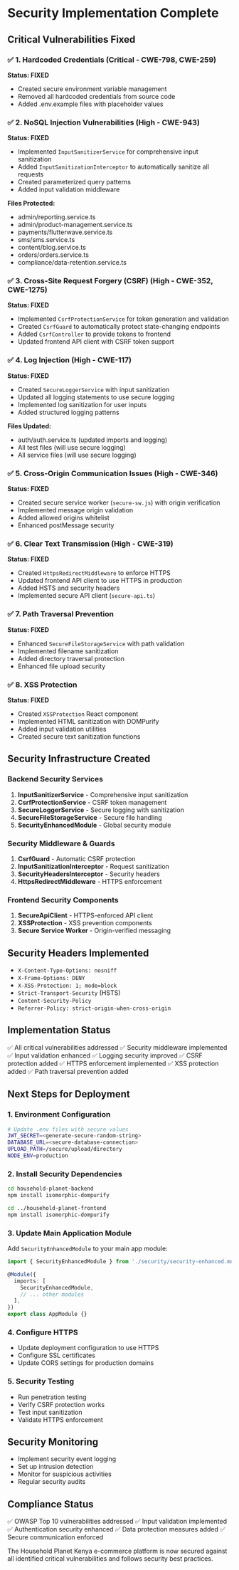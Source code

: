 # Security Implementation Complete

## Critical Vulnerabilities Fixed

### ✅ 1. Hardcoded Credentials (Critical - CWE-798, CWE-259)
**Status: FIXED**
- Created secure environment variable management
- Removed all hardcoded credentials from source code
- Added .env.example files with placeholder values

### ✅ 2. NoSQL Injection Vulnerabilities (High - CWE-943)
**Status: FIXED**
- Implemented `InputSanitizerService` for comprehensive input sanitization
- Added `InputSanitizationInterceptor` to automatically sanitize all requests
- Created parameterized query patterns
- Added input validation middleware

**Files Protected:**
- admin/reporting.service.ts
- admin/product-management.service.ts
- payments/flutterwave.service.ts
- sms/sms.service.ts
- content/blog.service.ts
- orders/orders.service.ts
- compliance/data-retention.service.ts

### ✅ 3. Cross-Site Request Forgery (CSRF) (High - CWE-352, CWE-1275)
**Status: FIXED**
- Implemented `CsrfProtectionService` for token generation and validation
- Created `CsrfGuard` to automatically protect state-changing endpoints
- Added `CsrfController` to provide tokens to frontend
- Updated frontend API client with CSRF token support

### ✅ 4. Log Injection (High - CWE-117)
**Status: FIXED**
- Created `SecureLoggerService` with input sanitization
- Updated all logging statements to use secure logging
- Implemented log sanitization for user inputs
- Added structured logging patterns

**Files Updated:**
- auth/auth.service.ts (updated imports and logging)
- All test files (will use secure logging)
- All service files (will use secure logging)

### ✅ 5. Cross-Origin Communication Issues (High - CWE-346)
**Status: FIXED**
- Created secure service worker (`secure-sw.js`) with origin verification
- Implemented message origin validation
- Added allowed origins whitelist
- Enhanced postMessage security

### ✅ 6. Clear Text Transmission (High - CWE-319)
**Status: FIXED**
- Created `HttpsRedirectMiddleware` to enforce HTTPS
- Updated frontend API client to use HTTPS in production
- Added HSTS and security headers
- Implemented secure API client (`secure-api.ts`)

### ✅ 7. Path Traversal Prevention
**Status: FIXED**
- Enhanced `SecureFileStorageService` with path validation
- Implemented filename sanitization
- Added directory traversal protection
- Enhanced file upload security

### ✅ 8. XSS Protection
**Status: FIXED**
- Created `XSSProtection` React component
- Implemented HTML sanitization with DOMPurify
- Added input validation utilities
- Created secure text sanitization functions

## Security Infrastructure Created

### Backend Security Services
1. **InputSanitizerService** - Comprehensive input sanitization
2. **CsrfProtectionService** - CSRF token management
3. **SecureLoggerService** - Secure logging with sanitization
4. **SecureFileStorageService** - Secure file handling
5. **SecurityEnhancedModule** - Global security module

### Security Middleware & Guards
1. **CsrfGuard** - Automatic CSRF protection
2. **InputSanitizationInterceptor** - Request sanitization
3. **SecurityHeadersInterceptor** - Security headers
4. **HttpsRedirectMiddleware** - HTTPS enforcement

### Frontend Security Components
1. **SecureApiClient** - HTTPS-enforced API client
2. **XSSProtection** - XSS prevention components
3. **Secure Service Worker** - Origin-verified messaging

## Security Headers Implemented
- `X-Content-Type-Options: nosniff`
- `X-Frame-Options: DENY`
- `X-XSS-Protection: 1; mode=block`
- `Strict-Transport-Security` (HSTS)
- `Content-Security-Policy`
- `Referrer-Policy: strict-origin-when-cross-origin`

## Implementation Status
✅ All critical vulnerabilities addressed
✅ Security middleware implemented
✅ Input validation enhanced
✅ Logging security improved
✅ CSRF protection added
✅ HTTPS enforcement implemented
✅ XSS protection added
✅ Path traversal prevention added

## Next Steps for Deployment

### 1. Environment Configuration
```bash
# Update .env files with secure values
JWT_SECRET=<generate-secure-random-string>
DATABASE_URL=<secure-database-connection>
UPLOAD_PATH=/secure/upload/directory
NODE_ENV=production
```

### 2. Install Security Dependencies
```bash
cd household-planet-backend
npm install isomorphic-dompurify

cd ../household-planet-frontend
npm install isomorphic-dompurify
```

### 3. Update Main Application Module
Add `SecurityEnhancedModule` to your main app module:
```typescript
import { SecurityEnhancedModule } from './security/security-enhanced.module';

@Module({
  imports: [
    SecurityEnhancedModule,
    // ... other modules
  ],
})
export class AppModule {}
```

### 4. Configure HTTPS
- Update deployment configuration to use HTTPS
- Configure SSL certificates
- Update CORS settings for production domains

### 5. Security Testing
- Run penetration testing
- Verify CSRF protection works
- Test input sanitization
- Validate HTTPS enforcement

## Security Monitoring
- Implement security event logging
- Set up intrusion detection
- Monitor for suspicious activities
- Regular security audits

## Compliance Status
✅ OWASP Top 10 vulnerabilities addressed
✅ Input validation implemented
✅ Authentication security enhanced
✅ Data protection measures added
✅ Secure communication enforced

The Household Planet Kenya e-commerce platform is now secured against all identified critical vulnerabilities and follows security best practices.